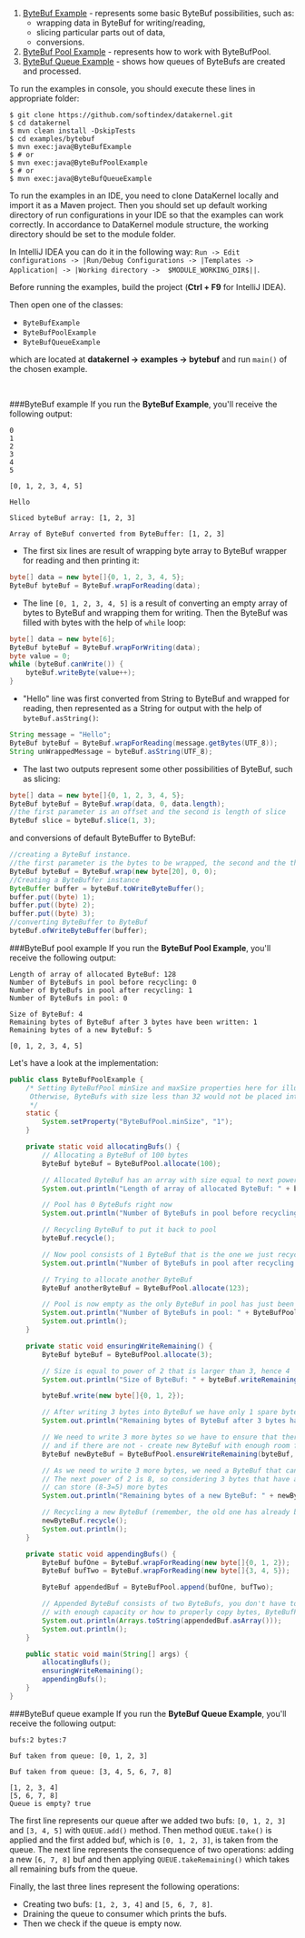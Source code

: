 1. [ByteBuf Example](https://github.com/softindex/datakernel/tree/master/examples/bytebuf/src/main/java/io/datakernel/examples/ByteBufExample.java) - 
represents some basic ByteBuf possibilities, such as: 
    * wrapping data in ByteBuf for writing/reading, 
    * slicing particular parts out of data,
    * conversions.
2. [ByteBuf Pool Example](https://github.com/softindex/datakernel/tree/master/examples/bytebuf/src/main/java/io/datakernel/examples/ByteBufPoolExample.java) - 
represents how to work with ByteBufPool.
3. [ByteBuf Queue Example](https://github.com/softindex/datakernel/tree/master/examples/bytebuf/src/main/java/io/datakernel/examples/ByteBufQueueExample.java) - 
shows how queues of ByteBufs are created and processed.

To run the examples in console, you should execute these lines in appropriate folder:
```
$ git clone https://github.com/softindex/datakernel.git
$ cd datakernel
$ mvn clean install -DskipTests
$ cd examples/bytebuf
$ mvn exec:java@ByteBufExample
$ # or
$ mvn exec:java@ByteBufPoolExample
$ # or
$ mvn exec:java@ByteBufQueueExample
```

To run the examples in an IDE, you need to clone DataKernel locally and import it as a Maven project. Then you should 
set up default working directory of run configurations in your IDE so that the examples can work correctly. In 
accordance to DataKernel module structure, the working directory should be set to the module folder. 

In IntelliJ IDEA you can do it in the following way:
`Run -> Edit configurations -> |Run/Debug Configurations -> |Templates -> Application| -> |Working directory -> 
$MODULE_WORKING_DIR$||`.

Before running the examples, build the project (**Ctrl + F9** for IntelliJ IDEA).

Then open one of the classes:

* `ByteBufExample`
* `ByteBufPoolExample`
* `ByteBufQueueExample`

which are located at **datakernel -> examples -> bytebuf** and run `main()` of the chosen example.

<br>

###ByteBuf example
If you run the **ByteBuf Example**, you'll receive the following output:

```
0
1
2
3
4
5

[0, 1, 2, 3, 4, 5]

Hello

Sliced byteBuf array: [1, 2, 3]

Array of ByteBuf converted from ByteBuffer: [1, 2, 3]
```

* The first six lines are result of wrapping byte array to ByteBuf wrapper for reading and then printing it:
```java
byte[] data = new byte[]{0, 1, 2, 3, 4, 5};
ByteBuf byteBuf = ByteBuf.wrapForReading(data);
```

* The line `[0, 1, 2, 3, 4, 5]` is a result of converting an empty array of bytes to ByteBuf and wrapping them for 
writing. Then the ByteBuf was filled with bytes with the help of `while` loop:
```java
byte[] data = new byte[6];
ByteBuf byteBuf = ByteBuf.wrapForWriting(data);
byte value = 0;
while (byteBuf.canWrite()) {
	byteBuf.writeByte(value++);
}
```

* "Hello" line was first converted from String to ByteBuf and wrapped for reading, then represented as a String for 
output with the help of `byteBuf.asString()`:
```java
String message = "Hello";
ByteBuf byteBuf = ByteBuf.wrapForReading(message.getBytes(UTF_8));
String unWrappedMessage = byteBuf.asString(UTF_8);
```

* The last two outputs represent some other possibilities of ByteBuf, such as slicing:
```java
byte[] data = new byte[]{0, 1, 2, 3, 4, 5};
ByteBuf byteBuf = ByteBuf.wrap(data, 0, data.length);
//the first parameter is an offset and the second is length of slice
ByteBuf slice = byteBuf.slice(1, 3);
```
and conversions of default ByteBuffer to ByteBuf:
```java
//creating a ByteBuf instance. 
//the first parameter is the bytes to be wrapped, the second and the third are read and write positions
ByteBuf byteBuf = ByteBuf.wrap(new byte[20], 0, 0);
//Creating a ByteBuffer instance
ByteBuffer buffer = byteBuf.toWriteByteBuffer();
buffer.put((byte) 1);
buffer.put((byte) 2);
buffer.put((byte) 3);
//converting ByteBuffer to ByteBuf
byteBuf.ofWriteByteBuffer(buffer);
```

###ByteBuf pool example
If you run the **ByteBuf Pool Example**, you'll receive the following output:
```
Length of array of allocated ByteBuf: 128
Number of ByteBufs in pool before recycling: 0
Number of ByteBufs in pool after recycling: 1
Number of ByteBufs in pool: 0

Size of ByteBuf: 4
Remaining bytes of ByteBuf after 3 bytes have been written: 1
Remaining bytes of a new ByteBuf: 5

[0, 1, 2, 3, 4, 5]
```
Let's have a look at the implementation:
```java
public class ByteBufPoolExample {
	/* Setting ByteBufPool minSize and maxSize properties here for illustrative purposes.
	 Otherwise, ByteBufs with size less than 32 would not be placed into pool
	 */
	static {
		System.setProperty("ByteBufPool.minSize", "1");
	}

	private static void allocatingBufs() {
		// Allocating a ByteBuf of 100 bytes
		ByteBuf byteBuf = ByteBufPool.allocate(100);

		// Allocated ByteBuf has an array with size equal to next power of 2, hence 128
		System.out.println("Length of array of allocated ByteBuf: " + byteBuf.writeRemaining());

		// Pool has 0 ByteBufs right now
		System.out.println("Number of ByteBufs in pool before recycling: " + ByteBufPool.getPoolItems());

		// Recycling ByteBuf to put it back to pool
		byteBuf.recycle();

		// Now pool consists of 1 ByteBuf that is the one we just recycled
		System.out.println("Number of ByteBufs in pool after recycling: " + ByteBufPool.getPoolItems());

		// Trying to allocate another ByteBuf
		ByteBuf anotherByteBuf = ByteBufPool.allocate(123);

		// Pool is now empty as the only ByteBuf in pool has just been taken from the pool
		System.out.println("Number of ByteBufs in pool: " + ByteBufPool.getPoolItems());
		System.out.println();
	}

	private static void ensuringWriteRemaining() {
		ByteBuf byteBuf = ByteBufPool.allocate(3);

		// Size is equal to power of 2 that is larger than 3, hence 4
		System.out.println("Size of ByteBuf: " + byteBuf.writeRemaining());

		byteBuf.write(new byte[]{0, 1, 2});

		// After writing 3 bytes into ByteBuf we have only 1 spare byte in ByteBuf
		System.out.println("Remaining bytes of ByteBuf after 3 bytes have been written: " + byteBuf.writeRemaining());

		// We need to write 3 more bytes so we have to ensure that there are 3 spare bytes in ByteBuf
		// and if there are not - create new ByteBuf with enough room for 3 bytes (old ByteBuf will get recycled)
		ByteBuf newByteBuf = ByteBufPool.ensureWriteRemaining(byteBuf, 3);

		// As we need to write 3 more bytes, we need a ByteBuf that can hold 6 bytes.
		// The next power of 2 is 8, so considering 3 bytes that have already been written, new ByteBuf
		// can store (8-3=5) more bytes
		System.out.println("Remaining bytes of a new ByteBuf: " + newByteBuf.writeRemaining());

		// Recycling a new ByteBuf (remember, the old one has already been recycled)
		newByteBuf.recycle();
		System.out.println();
	}

	private static void appendingBufs() {
		ByteBuf bufOne = ByteBuf.wrapForReading(new byte[]{0, 1, 2});
		ByteBuf bufTwo = ByteBuf.wrapForReading(new byte[]{3, 4, 5});

		ByteBuf appendedBuf = ByteBufPool.append(bufOne, bufTwo);

		// Appended ByteBuf consists of two ByteBufs, you don't have to worry about allocating ByteBuf
		// with enough capacity or how to properly copy bytes, ByteBufPool will handle it for you
		System.out.println(Arrays.toString(appendedBuf.asArray()));
		System.out.println();
	}

	public static void main(String[] args) {
		allocatingBufs();
		ensuringWriteRemaining();
		appendingBufs();
	}
}
```

###ByteBuf queue example
If you run the **ByteBuf Queue Example**, you'll receive the following output:
```
bufs:2 bytes:7

Buf taken from queue: [0, 1, 2, 3]

Buf taken from queue: [3, 4, 5, 6, 7, 8]

[1, 2, 3, 4]
[5, 6, 7, 8]
Queue is empty? true
```
The first line represents our queue after we added two bufs: `[0, 1, 2, 3]` and `[3, 4, 5]` with `QUEUE.add()` method.
Then method `QUEUE.take()` is applied and the first added buf, which is `[0, 1, 2, 3]`, is taken from the queue.
The next line represents the consequence of two operations: adding a new `[6, 7, 8]` buf and then applying 
`QUEUE.takeRemaining()` which takes all remaining bufs from the queue.

Finally, the last three lines represent the following operations:

* Creating two bufs: `[1, 2, 3, 4]` and `[5, 6, 7, 8]`.
* Draining the queue to consumer which prints the bufs.
* Then we check if the queue is empty now.